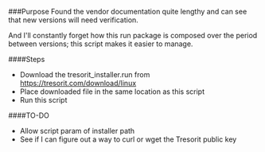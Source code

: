###Purpose
Found the vendor documentation quite lengthy and can see that new versions will need verification. 

And I'll constantly forget how this run package is composed over the period between versions; this script makes it easier to manage.

####Steps
- Download the tresorit_installer.run from https://tresorit.com/download/linux
- Place downloaded file in the same location as this script
- Run this script

####TO-DO
- Allow script param of installer path
- See if I can figure out a way to curl or wget the Tresorit public key
